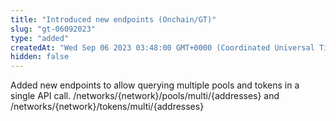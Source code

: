 ```yaml
---
title: "Introduced new endpoints (Onchain/GT)"
slug: "gt-06092023"
type: "added"
createdAt: "Wed Sep 06 2023 03:48:00 GMT+0000 (Coordinated Universal Time)"
hidden: false
---
```

Added new endpoints to allow querying multiple pools and tokens in a single API call. /networks/{network}/pools/multi/{addresses} and /networks/{network}/tokens/multi/{addresses}